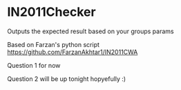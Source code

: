 # IN2011Checker
Outputs the expected result based on your groups params

Based on Farzan's python script https://github.com/FarzanAkhtar1/IN2011CWA

Question 1 for now

Question 2 will be up tonight hopyefully :)

